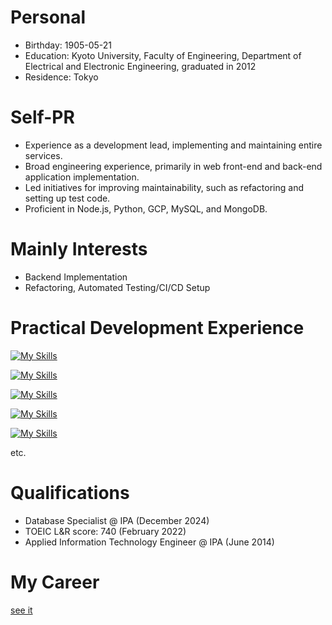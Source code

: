 # Personal
* Birthday: 1905-05-21
* Education: Kyoto University, Faculty of Engineering, Department of Electrical and Electronic Engineering, graduated in 2012
* Residence: Tokyo

# Self-PR
* Experience as a development lead, implementing and maintaining entire services.
* Broad engineering experience, primarily in web front-end and back-end application implementation.
* Led initiatives for improving maintainability, such as refactoring and setting up test code.
* Proficient in Node.js, Python, GCP, MySQL, and MongoDB.

# Mainly Interests
* Backend Implementation
* Refactoring, Automated Testing/CI/CD Setup

# Practical Development Experience
[![My Skills](https://skillicons.dev/icons?i=js,py,bash,ruby,java,php,ts,scala,html,css,sass)](https://skillicons.dev)

[![My Skills](https://skillicons.dev/icons?i=nodejs,express,graphql,jest,npm,django,rails,spring,react,laravel,bootstrap,heroku,netlify)](https://skillicons.dev)

[![My Skills](https://skillicons.dev/icons?i=mysql,mongo,redis,postgres)](https://skillicons.dev)

[![My Skills](https://skillicons.dev/icons?i=gcp,aws)](https://skillicons.dev)

[![My Skills](https://skillicons.dev/icons?i=terraform,docker,k8s,jenkins,git,github,githubactions,vim,vscode,pycharm,eclipse,notion,raspberrypi)](https://skillicons.dev)

etc.

# Qualifications
* Database Specialist @ IPA (December 2024)
* TOEIC L&R score: 740 (February 2022)
* Applied Information Technology Engineer @ IPA (June 2014)

# My Career
[see it](./docs/career/README.en.md)

<!--
**tnbe21/tnbe21** is a ✨ _special_ ✨ repository because its `README.md` (this file) appears on your GitHub profile.

Here are some ideas to get you started:

- 🔭 I’m currently working on ...
- 🌱 I’m currently learning ...
- 👯 I’m looking to collaborate on ...
- 🤔 I’m looking for help with ...
- 💬 Ask me about ...
- 📫 How to reach me: ...
- 😄 Pronouns: ...
- ⚡ Fun fact: ...
-->
